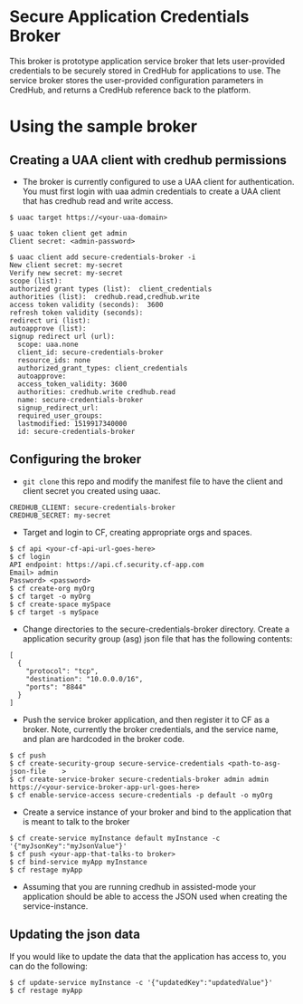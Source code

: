 
# Secure Application Credentials Broker

This broker is prototype application service broker that lets user-provided credentials to be securely stored in CredHub for applications to use. 
The service broker stores the user-provided configuration parameters in CredHub, and returns a CredHub reference back to the platform.


# Using the sample broker
## Creating a UAA client with credhub permissions

* The broker is currently configured to use a UAA client for authentication. You must first login with uaa admin credentials to create a UAA client that has credhub read and write access.

```
$ uaac target https://<your-uaa-domain>

$ uaac token client get admin
Client secret: <admin-password>

$ uaac client add secure-credentials-broker -i
New client secret: my-secret
Verify new secret: my-secret
scope (list):
authorized grant types (list):  client_credentials
authorities (list):  credhub.read,credhub.write
access token validity (seconds):  3600
refresh token validity (seconds):
redirect uri (list):
autoapprove (list):
signup redirect url (url):
  scope: uaa.none
  client_id: secure-credentials-broker
  resource_ids: none
  authorized_grant_types: client_credentials
  autoapprove:
  access_token_validity: 3600
  authorities: credhub.write credhub.read
  name: secure-credentials-broker
  signup_redirect_url:
  required_user_groups:
  lastmodified: 1519917340000
  id: secure-credentials-broker

```

## Configuring the broker

* `git clone` this repo and modify the manifest file to have the client and client secret you created using uaac.

```
CREDHUB_CLIENT: secure-credentials-broker
CREDHUB_SECRET: my-secret

```

* Target and login to CF, creating appropriate orgs and spaces.

```
$ cf api <your-cf-api-url-goes-here>
$ cf login
API endpoint: https://api.cf.security.cf-app.com
Email> admin
Password> <password>
$ cf create-org myOrg
$ cf target -o myOrg
$ cf create-space mySpace
$ cf target -s mySpace
```

* Change directories to the secure-credentials-broker directory. Create a application security group (asg) json file that has the following contents:

```
[
  {
    "protocol": "tcp",
    "destination": "10.0.0.0/16",
    "ports": "8844"
  }
]

```

* Push the service broker application, and then register it to CF as a broker. 
Note, currently the broker credentials, and the service name, and plan are hardcoded in the broker code.


```
$ cf push
$ cf create-security-group secure-service-credentials <path-to-asg-json-file    >
$ cf create-service-broker secure-credentials-broker admin admin https://<your-service-broker-app-url-goes-here>
$ cf enable-service-access secure-credentials -p default -o myOrg
```

* Create a service instance of your broker and bind to the application that is meant to talk to the broker
```
$ cf create-service myInstance default myInstance -c '{"myJsonKey":"myJsonValue"}'
$ cf push <your-app-that-talks-to broker> 
$ cf bind-service myApp myInstance
$ cf restage myApp 

```

* Assuming that you are running credhub in assisted-mode your application should be able to access the JSON used when creating the service-instance.  

## Updating the json data

If you would like to update the data that the application has access to, you can do the following:

```
$ cf update-service myInstance -c '{"updatedKey":"updatedValue"}'
$ cf restage myApp
```

